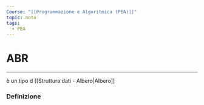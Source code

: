 ```yaml
---
Course: "[[Programmazione e Algoritmica (PEA)]]"
topic: nota
tags:
  - PEA
---
```

# ABR
---
è un tipo d [[Struttura dati - Albero|Albero]]
### Definizione
